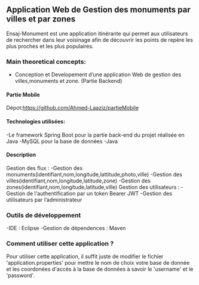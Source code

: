 ## Application Web de Gestion des monuments par villes et par zones
Ensaj-Monument est une application itinérante qui permet aux utilisateurs de rechercher dans leur voisinage afin de découvrir les points de repère les plus proches et les plus populaires.
### Main theoretical concepts: 
-   Conception et Developement d’une application Web de gestion des villes,monuments et zone. (Partie Backend)

#### Partie Mobile

Dépot:https://github.com/Ahmed-Laaziz/partieMobile


#### Technologies utilisées:
-Le framework Spring Boot pour la partie back-end du projet réalisée en Java
-MySQL pour la base de données
-Java


#### Description

Gestion des flux :
-Gestion des monuments(identifiant,nom,longitude,lattitude,photo,ville)
-Gestion des villes(identifiant,nom,longitude,latitude,zone)
-Gestion des zones(identifiant,nom,longitude,latitude,ville)
Gestion des utilisateurs :
-Gestion de l'authentification par un token Bearer JWT
-Gestion des utilisateurs par l’administrateur




### Outils de développement
-IDE : Eclipse
-Gestion de dépendences : Maven

### Comment utiliser cette application ?
Pour utiliser cette application, il suffit juste de modifier le fichier 'application.properties' pour mettre le nom de choix votre base de donnée et les coordonées d'accès à la base de données à savoir le 'username' et le 'password'.
